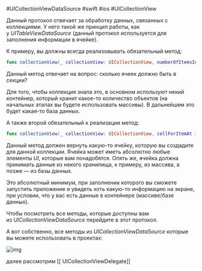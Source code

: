 #UICollectionViewDataSource #swift #ios #UICollectionView

Данный протокол отвечает за обработку данных, связанных с коллекциями. У него такой же принцип работы, как у _UITableViewDataSource_ (данный протокол используется для заполнения информации в ячейке). 

К примеру, вы должны всегда реализовывать обязательный метод:

```swift
func collectionView(_ collectionView: UICollectionView, numberOfItemsInSection section: Int) -> Int

```


Данный метод отвечает на вопрос: сколько ячеек должно быть в секции?

Для того, чтобы коллекция знала это, в основном используют некий контейнер, который хранит какое-то количество объектов (на начальных этапах вы будете использовать массивы). В дальнейшем это будет какая-то база данных.

А также второй обязательный к реализации метод:

```swift
func collectionView(_ collectionView: UICollectionView, cellForItemAt indexPath: IndexPath) -> UICollectionViewCell

```

Данный метод должен вернуть какую-то ячейку, которую вы создадите для данной коллекции. Ячейка может иметь абсолютно любые элементы _UI_, которые вам понадобятся. Опять же, ячейка должна принимать данные из некого хранилища, к примеру, из массива, а позже — из базы данных.

Это абсолютный минимум, при заполнении которого вы сможете запустить приложение и увидеть хоть какую-то информацию на экране, при условии, что у вас есть данные в контейнере (массиве/базе данных).

Чтобы посмотреть все методы, которые доступны вам из _UICollectionViewDataSource_ перейдите в этот протокол.

А вот собственно, все методы из _UICollectionViewDataSource_ которые вы можете использовать в проектах: 

![img](https://lms-cdn.skillfactory.ru/assets/courseware/v1/9389978979343f6dc3ee5416779eb370/asset-v1:SkillFactory+iOS-2.0+2021+type@asset+block/ios_m23_u5_p1.png)


далее рассмотрим [[ UICollectionViewDelegate]]
